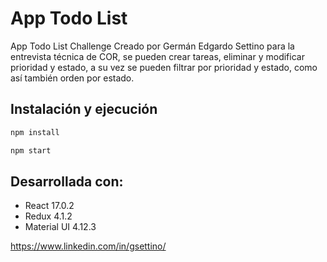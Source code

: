 # App Todo List 

App Todo List Challenge Creado por Germán Edgardo Settino para la entrevista técnica de COR, se pueden crear tareas, eliminar y modificar prioridad y estado, a su vez se pueden filtrar por prioridad y estado, como así también orden por estado.

## Instalación y ejecución

```sh
npm install

npm start
```


## Desarrollada con:

- React 17.0.2
- Redux 4.1.2
- Material UI 4.12.3

https://www.linkedin.com/in/gsettino/


